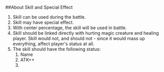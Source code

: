 ##About Skill and Special Effect

1. Skill can be used during the battle.
2. Skill may have special effect.
3. With center percentage,  the skill will be used in battle.
4. Skill should be linked directly with hurting magic creature and healing player. Skill would not, and should not - since it would mass up everything, affect player's status at all.
5. The skill should have the following status:
	1. Name
	2. ATK++
	3. 
